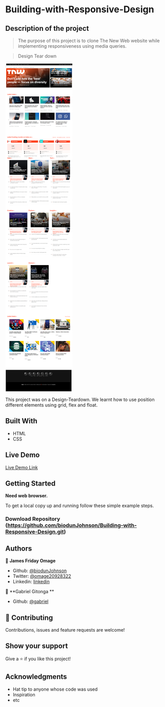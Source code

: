 # Building-with-Responsive-Design

## Description of the project 

>The purpose of this project is to clone The New Web website while implementing responsiveness using media queries. 

> Design Tear down

![screenshot](./img/screenshot.png)



This project was on a Design-Teardown. We learnt how to use position different elements using grid, flex and float.

## Built With

- HTML
- CSS

## Live Demo

[Live Demo Link](https://raw.githack.com/biodunJohnson/Building-with-Responsive-Design/restructure/index.html)


## Getting Started

**Need web browser.**

To get a local copy up and running follow these simple example steps.


### Download Repository (https://github.com/biodunJohnson/Building-with-Responsive-Design.git)


## Authors

👤 **James Friday Omage**

- Github: [@biodunJohnson](https://github.com/biodunJohnson)
- Twitter: [@omage20928322](https://twitter.com/omage20928322)
- Linkedin: [linkedin](https://www.linkedin.com/in/james-friday-omage-299a04b4/)

👤 **Gabriel Gitonga **

- Github: [@gabriel](https://github.com/biodunJohnson/Building-with-Responsive-Design/issues)

## 🤝 Contributing

Contributions, issues and feature requests are welcome!


## Show your support

Give a ⭐️ if you like this project!

## Acknowledgments

- Hat tip to anyone whose code was used
- Inspiration
- etc

